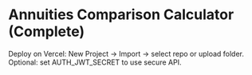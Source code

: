 # Annuities Comparison Calculator (Complete)
Deploy on Vercel: New Project → Import → select repo or upload folder. Optional: set AUTH_JWT_SECRET to use secure API.
